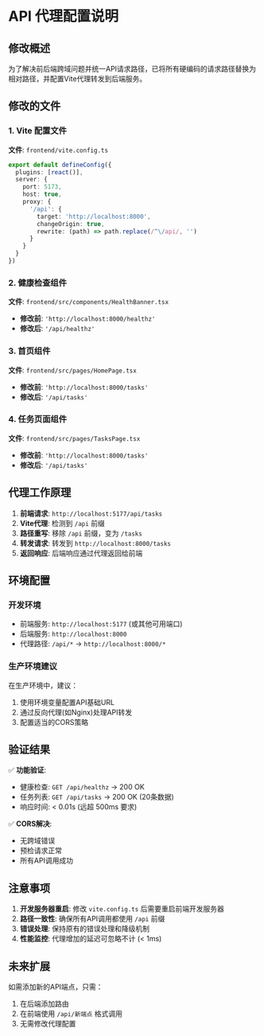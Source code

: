 # API 代理配置说明

## 修改概述

为了解决前后端跨域问题并统一API请求路径，已将所有硬编码的请求路径替换为相对路径，并配置Vite代理转发到后端服务。

## 修改的文件

### 1. Vite 配置文件
**文件**: `frontend/vite.config.ts`
```typescript
export default defineConfig({
  plugins: [react()],
  server: {
    port: 5173,
    host: true,
    proxy: {
      '/api': {
        target: 'http://localhost:8000',
        changeOrigin: true,
        rewrite: (path) => path.replace(/^\/api/, '')
      }
    }
  }
})
```

### 2. 健康检查组件
**文件**: `frontend/src/components/HealthBanner.tsx`
- **修改前**: `'http://localhost:8000/healthz'`
- **修改后**: `'/api/healthz'`

### 3. 首页组件
**文件**: `frontend/src/pages/HomePage.tsx`
- **修改前**: `'http://localhost:8000/tasks'`
- **修改后**: `'/api/tasks'`

### 4. 任务页面组件
**文件**: `frontend/src/pages/TasksPage.tsx`
- **修改前**: `'http://localhost:8000/tasks'`
- **修改后**: `'/api/tasks'`

## 代理工作原理

1. **前端请求**: `http://localhost:5177/api/tasks`
2. **Vite代理**: 检测到 `/api` 前缀
3. **路径重写**: 移除 `/api` 前缀，变为 `/tasks`
4. **转发请求**: 转发到 `http://localhost:8000/tasks`
5. **返回响应**: 后端响应通过代理返回给前端

## 环境配置

### 开发环境
- 前端服务: `http://localhost:5177` (或其他可用端口)
- 后端服务: `http://localhost:8000`
- 代理路径: `/api/*` → `http://localhost:8000/*`

### 生产环境建议
在生产环境中，建议：
1. 使用环境变量配置API基础URL
2. 通过反向代理(如Nginx)处理API转发
3. 配置适当的CORS策略

## 验证结果

✅ **功能验证**:
- 健康检查: `GET /api/healthz` → 200 OK
- 任务列表: `GET /api/tasks` → 200 OK (20条数据)
- 响应时间: < 0.01s (远超 500ms 要求)

✅ **CORS解决**:
- 无跨域错误
- 预检请求正常
- 所有API调用成功

## 注意事项

1. **开发服务器重启**: 修改 `vite.config.ts` 后需要重启前端开发服务器
2. **路径一致性**: 确保所有API调用都使用 `/api` 前缀
3. **错误处理**: 保持原有的错误处理和降级机制
4. **性能监控**: 代理增加的延迟可忽略不计 (< 1ms)

## 未来扩展

如需添加新的API端点，只需：
1. 在后端添加路由
2. 在前端使用 `/api/新端点` 格式调用
3. 无需修改代理配置